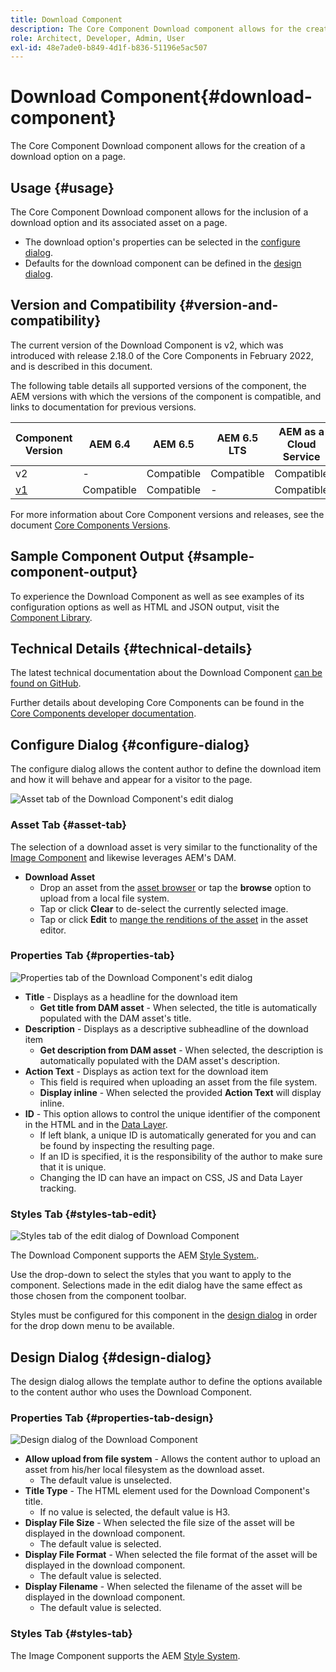 ```yaml
---
title: Download Component
description: The Core Component Download component allows for the creation of a download option on a page.
role: Architect, Developer, Admin, User
exl-id: 48e7ade0-b849-4d1f-b836-51196e5ac507
---
```

# Download Component{#download-component}

The Core Component Download component allows for the creation of a download option on a page.

## Usage {#usage}

The Core Component Download component allows for the inclusion of a download option and its associated asset on a page.

* The download option's properties can be selected in the [configure dialog](#configure-dialog).
* Defaults for the download component can be defined in the [design dialog](#design-dialog).

## Version and Compatibility {#version-and-compatibility}

The current version of the Download Component is v2, which was introduced with release 2.18.0 of the Core Components in February 2022, and is described in this document.

The following table details all supported versions of the component, the AEM versions with which the versions of the component is compatible, and links to documentation for previous versions.

|Component Version|AEM 6.4|AEM 6.5|AEM 6.5 LTS|AEM as a Cloud Service|
|--- |--- |---|---|---|
|v2|-|Compatible|Compatible|Compatible|
|[v1](v1/download.md)|Compatible|Compatible|-|Compatible|

For more information about Core Component versions and releases, see the document [Core Components Versions](/help/versions.md).

## Sample Component Output {#sample-component-output}

To experience the Download Component as well as see examples of its configuration options as well as HTML and JSON output, visit the [Component Library](https://adobe.com/go/aem_cmp_library_download).

## Technical Details {#technical-details}

The latest technical documentation about the Download Component [can be found on GitHub](https://adobe.com/go/aem_cmp_tech_download_v2).

Further details about developing Core Components can be found in the [Core Components developer documentation](/help/developing/overview.md).

## Configure Dialog {#configure-dialog}

The configure dialog allows the content author to define the download item and how it will behave and appear for a visitor to the page.

![Asset tab of the Download Component's edit dialog](/help/assets/download-edit-asset.png)

### Asset Tab {#asset-tab}

The selection of a download asset is very similar to the functionality of the [Image Component](image.md) and likewise leverages AEM's DAM.

* **Download Asset**
  * Drop an asset from the [asset browser](https://experienceleague.adobe.com/docs/experience-manager-cloud-service/sites/authoring/fundamentals/environment-tools.html) or tap the **browse** option to upload from a local file system.
  * Tap or click **Clear** to de-select the currently selected image.
  * Tap or click **Edit** to [mange the renditions of the asset](https://experienceleague.adobe.com/docs/experience-manager-cloud-service/assets/manage/manage-digital-assets.html) in the asset editor.

### Properties Tab {#properties-tab}

![Properties tab of the Download Component's edit dialog](/help/assets/download-edit-properties.png)

* **Title** - Displays as a headline for the download item
  * **Get title from DAM asset** - When selected, the title is automatically populated with the DAM asset's title.
* **Description** - Displays as a descriptive subheadline of the download item
  * **Get description from DAM asset** - When selected, the description is automatically populated with the DAM asset's description.
* **Action Text** - Displays as action text for the download item
  * This field is required when uploading an asset from the file system.
  * **Display inline** - When selected the provided **Action Text** will display inline.
* **ID** - This option allows to control the unique identifier of the component in the HTML and in the [Data Layer](/help/developing/data-layer/overview.md).
  * If left blank, a unique ID is automatically generated for you and can be found by inspecting the resulting page.
  * If an ID is specified, it is the responsibility of the author to make sure that it is unique.
  * Changing the ID can have an impact on CSS, JS and Data Layer tracking.

### Styles Tab {#styles-tab-edit}

![Styles tab of the edit dialog of Download Component](/help/assets/download-edit-styles.png)

The Download Component supports the AEM [Style System.](/help/get-started/authoring.md#component-styling).

Use the drop-down to select the styles that you want to apply to the component. Selections made in the edit dialog have the same effect as those chosen from the component toolbar.

Styles must be configured for this component in the [design dialog](#design-dialog) in order for the drop down menu to be available.

## Design Dialog {#design-dialog}

The design dialog allows the template author to define the options available to the content author who uses the Download Component.

### Properties Tab {#properties-tab-design}

![Design dialog of the Download Component](/help/assets/download-design.png)

* **Allow upload from file system** - Allows the content author to upload an asset from his/her local filesystem as the download asset.
  * The default value is unselected.
* **Title Type** - The HTML element used for the Download Component's title.
  * If no value is selected, the default value is H3.
* **Display File Size** - When selected the file size of the asset will be displayed in the download component.
  * The default value is selected.
* **Display File Format** - When selected the file format of the asset will be displayed in the download component.
  * The default value is selected.
* **Display Filename** - When selected the filename of the asset will be displayed in the download component.
  * The default value is selected.

### Styles Tab {#styles-tab}

The Image Component supports the AEM [Style System](/help/get-started/authoring.md#component-styling).
